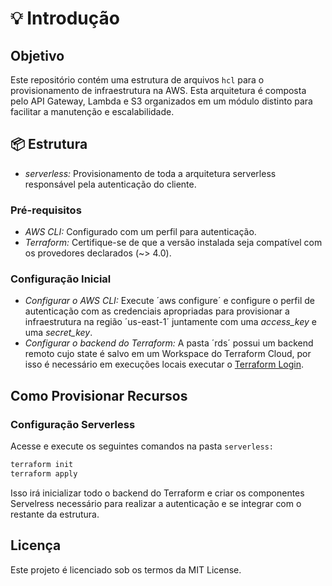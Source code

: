 # 💡 Introdução

## Objetivo ##
Este repositório contém uma estrutura de arquivos `hcl` para o provisionamento de infraestrutura na AWS. Esta arquitetura é composta pelo API Gateway, Lambda e S3 organizados em um módulo distinto para facilitar a manutenção e escalabilidade.

## 📦 Estrutura ##

- *serverless:* Provisionamento de toda a arquitetura serverless responsável pela autenticação do cliente.

### Pré-requisitos

- *AWS CLI:* Configurado com um perfil para autenticação.
- *Terraform:* Certifique-se de que a versão instalada seja compatível com os provedores declarados (~> 4.0).

### Configuração Inicial

- *Configurar o AWS CLI:* Execute ´aws configure´ e configure o perfil de autenticação com as credenciais apropriadas para provisionar a infraestrutura na região ´us-east-1´ juntamente com uma *access_key* e uma *secret_key*.
- *Configurar o backend do Terraform:* A pasta ´rds´ possui um backend remoto cujo state é salvo em um Workspace do Terraform Cloud, por isso é necessário em execuções locais executar o [Terraform Login](https://developer.hashicorp.com/terraform/tutorials/cloud-get-started/cloud-login#start-the-login-flow).

## Como Provisionar Recursos ##

### Configuração Serverless

Acesse e execute os seguintes comandos na pasta `serverless:`

```bash
terraform init
terraform apply

```

Isso irá inicializar todo o backend do Terraform e criar os componentes Servelress necessário para realizar a autenticação e se integrar com o restante da estrutura.

## Licença
Este projeto é licenciado sob os termos da MIT License.
